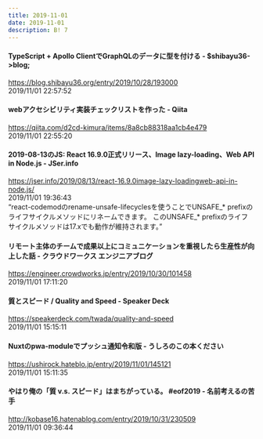 ```yaml
---
title: 2019-11-01
date: 2019-11-01
description: B! 7
---
```


#### TypeScript + Apollo ClientでGraphQLのデータに型を付ける - $shibayu36->blog;
https://blog.shibayu36.org/entry/2019/10/28/193000<br>
2019/11/01 22:57:52<br>


#### webアクセシビリティ実装チェックリストを作った - Qiita
https://qiita.com/d2cd-kimura/items/8a8cb88318aa1cb4e479<br>
2019/11/01 22:55:20<br>


#### 2019-08-13のJS: React 16.9.0正式リリース、Image lazy-loading、Web API in Node.js - JSer.info
https://jser.info/2019/08/13/react-16.9.0image-lazy-loadingweb-api-in-node.js/<br>
2019/11/01 19:36:43<br>
“react-codemodのrename-unsafe-lifecyclesを使うことでUNSAFE_* prefixのライフサイクルメソッドにリネームできます。 このUNSAFE_* prefixのライフサイクルメソッドは17.xでも動作が維持されます。”


#### リモート主体のチームで成果以上にコミュニケーションを重視したら生産性が向上した話 - クラウドワークス エンジニアブログ
https://engineer.crowdworks.jp/entry/2019/10/30/101458<br>
2019/11/01 17:11:20<br>


#### 質とスピード / Quality and Speed - Speaker Deck
https://speakerdeck.com/twada/quality-and-speed<br>
2019/11/01 15:15:11<br>


#### Nuxtのpwa-moduleでプッシュ通知令和版 - うしろのこの本ください
https://ushirock.hateblo.jp/entry/2019/11/01/145121<br>
2019/11/01 15:11:35<br>


#### やはり俺の「質 v.s. スピード」はまちがっている。 #eof2019 - 名前考えるの苦手
http://kobase16.hatenablog.com/entry/2019/10/31/230509<br>
2019/11/01 09:36:44<br>


